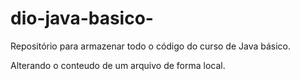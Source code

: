 # dio-java-basico-
Repositório para armazenar todo o código do curso de Java básico. 

Alterando o conteudo de um arquivo de forma local. 

